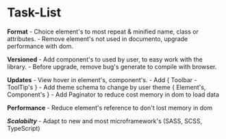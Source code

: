 # Task-List

**Format**
    - Choice element's to most repeat & minified name, class or attributes.
    - Remove element's not used in documento, upgrade performance with dom.



**Versioned**
    - Add component's to used by user, to easy work with the library.
    - Before upgrade, remove bug's generate to compile with browser.



**Updates**
    - View hover in element's, component's.
    - Add { Toolbar - ToolTip's }
    - Add theme schema to change by user theme { Element's, Component's }
    - Add Paginator to reduce cost memory in dom to load data



**Performance**
    - Reduce element's reference to don't lost memory in dom
    
    
    
***Scalabilty***
    - Adapt to new and most microframework's (SASS, SCSS, TypeScript)
